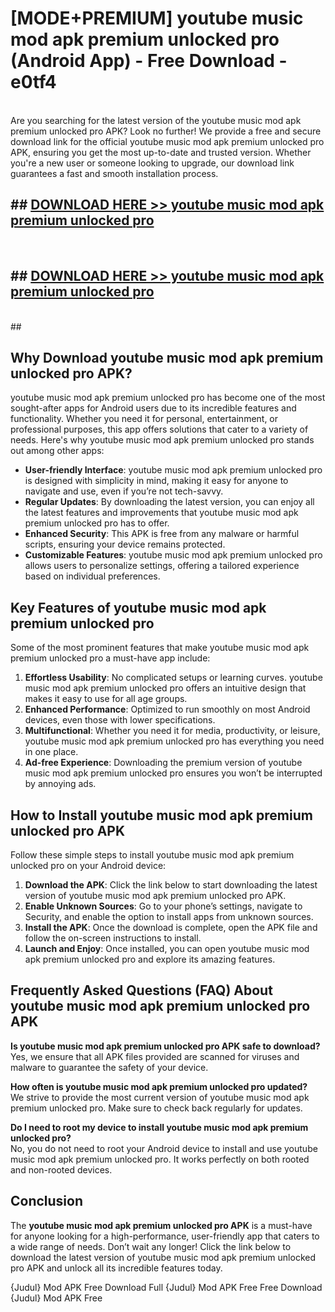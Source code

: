 # [MODE+PREMIUM] youtube music mod apk premium unlocked pro (Android App) - Free Download - e0tf4 <br>
<br>
Are you searching for the latest version of the youtube music mod apk premium unlocked pro APK? Look no further! We provide a free and secure download link for the official youtube music mod apk premium unlocked pro APK, ensuring you get the most up-to-date and trusted version. Whether you're a new user or someone looking to upgrade, our download link guarantees a fast and smooth installation process.


## ##  [DOWNLOAD HERE >> youtube music mod apk premium unlocked pro](http://freeplayer.one?title=youtube_music_mod_apk_premium_unlocked_pro&ref=A)
  <br>

##  ## [DOWNLOAD HERE >> youtube music mod apk premium unlocked pro](http://freeplayer.one?title=youtube_music_mod_apk_premium_unlocked_pro&ref=A)
  <br>
  ##



## Why Download youtube music mod apk premium unlocked pro APK?

youtube music mod apk premium unlocked pro has become one of the most sought-after apps for Android users due to its incredible features and functionality. Whether you need it for personal, entertainment, or professional purposes, this app offers solutions that cater to a variety of needs. Here's why youtube music mod apk premium unlocked pro stands out among other apps:

- **User-friendly Interface**: youtube music mod apk premium unlocked pro is designed with simplicity in mind, making it easy for anyone to navigate and use, even if you’re not tech-savvy.
- **Regular Updates**: By downloading the latest version, you can enjoy all the latest features and improvements that youtube music mod apk premium unlocked pro has to offer.
- **Enhanced Security**: This APK is free from any malware or harmful scripts, ensuring your device remains protected.
- **Customizable Features**: youtube music mod apk premium unlocked pro allows users to personalize settings, offering a tailored experience based on individual preferences.

## Key Features of youtube music mod apk premium unlocked pro

Some of the most prominent features that make youtube music mod apk premium unlocked pro a must-have app include:

1. **Effortless Usability**: No complicated setups or learning curves. youtube music mod apk premium unlocked pro offers an intuitive design that makes it easy to use for all age groups.
2. **Enhanced Performance**: Optimized to run smoothly on most Android devices, even those with lower specifications.
3. **Multifunctional**: Whether you need it for media, productivity, or leisure, youtube music mod apk premium unlocked pro has everything you need in one place.
4. **Ad-free Experience**: Downloading the premium version of youtube music mod apk premium unlocked pro ensures you won’t be interrupted by annoying ads.

## How to Install youtube music mod apk premium unlocked pro APK

Follow these simple steps to install youtube music mod apk premium unlocked pro on your Android device:

1. **Download the APK**: Click the link below to start downloading the latest version of youtube music mod apk premium unlocked pro APK.
2. **Enable Unknown Sources**: Go to your phone’s settings, navigate to Security, and enable the option to install apps from unknown sources.
3. **Install the APK**: Once the download is complete, open the APK file and follow the on-screen instructions to install.
4. **Launch and Enjoy**: Once installed, you can open youtube music mod apk premium unlocked pro and explore its amazing features.

## Frequently Asked Questions (FAQ) About youtube music mod apk premium unlocked pro APK

**Is youtube music mod apk premium unlocked pro APK safe to download?**  
Yes, we ensure that all APK files provided are scanned for viruses and malware to guarantee the safety of your device.

**How often is youtube music mod apk premium unlocked pro updated?**  
We strive to provide the most current version of youtube music mod apk premium unlocked pro. Make sure to check back regularly for updates.

**Do I need to root my device to install youtube music mod apk premium unlocked pro?**  
No, you do not need to root your Android device to install and use youtube music mod apk premium unlocked pro. It works perfectly on both rooted and non-rooted devices.

## Conclusion

The **youtube music mod apk premium unlocked pro APK** is a must-have for anyone looking for a high-performance, user-friendly app that caters to a wide range of needs. Don’t wait any longer! Click the link below to download the latest version of youtube music mod apk premium unlocked pro APK and unlock all its incredible features today.

{Judul} Mod APK Free
Download Full {Judul} Mod APK Free
Free Download {Judul} Mod APK Free

